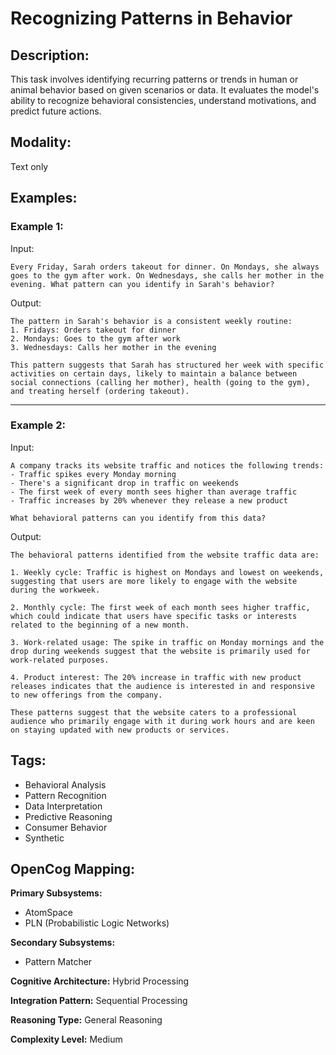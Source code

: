 # Recognizing Patterns in Behavior

## Description:
This task involves identifying recurring patterns or trends in human or animal behavior based on given scenarios or data. It evaluates the model's ability to recognize behavioral consistencies, understand motivations, and predict future actions.

## Modality:
Text only

## Examples:

### Example 1:

Input:

```
Every Friday, Sarah orders takeout for dinner. On Mondays, she always goes to the gym after work. On Wednesdays, she calls her mother in the evening. What pattern can you identify in Sarah's behavior?
```

Output:

```
The pattern in Sarah's behavior is a consistent weekly routine:
1. Fridays: Orders takeout for dinner
2. Mondays: Goes to the gym after work
3. Wednesdays: Calls her mother in the evening

This pattern suggests that Sarah has structured her week with specific activities on certain days, likely to maintain a balance between social connections (calling her mother), health (going to the gym), and treating herself (ordering takeout).
```

---

### Example 2:

Input:

```
A company tracks its website traffic and notices the following trends:
- Traffic spikes every Monday morning
- There's a significant drop in traffic on weekends
- The first week of every month sees higher than average traffic
- Traffic increases by 20% whenever they release a new product

What behavioral patterns can you identify from this data?
```

Output:

```
The behavioral patterns identified from the website traffic data are:

1. Weekly cycle: Traffic is highest on Mondays and lowest on weekends, suggesting that users are more likely to engage with the website during the workweek.

2. Monthly cycle: The first week of each month sees higher traffic, which could indicate that users have specific tasks or interests related to the beginning of a new month.

3. Work-related usage: The spike in traffic on Monday mornings and the drop during weekends suggest that the website is primarily used for work-related purposes.

4. Product interest: The 20% increase in traffic with new product releases indicates that the audience is interested in and responsive to new offerings from the company.

These patterns suggest that the website caters to a professional audience who primarily engage with it during work hours and are keen on staying updated with new products or services.
```

## Tags:
- Behavioral Analysis
- Pattern Recognition
- Data Interpretation
- Predictive Reasoning
- Consumer Behavior
- Synthetic

## OpenCog Mapping:

**Primary Subsystems:**
- AtomSpace
- PLN (Probabilistic Logic Networks)

**Secondary Subsystems:**
- Pattern Matcher

**Cognitive Architecture:** Hybrid Processing

**Integration Pattern:** Sequential Processing

**Reasoning Type:** General Reasoning

**Complexity Level:** Medium